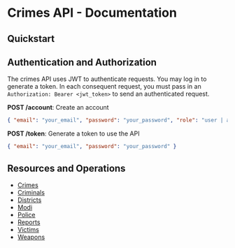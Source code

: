# Crimes API - Documentation

## Quickstart

## Authentication and Authorization
The crimes API uses JWT to authenticate requests. You may log in to generate a token. In each consequent request, you must pass in an `Authorization: Bearer <jwt_token>` to send an authenticated request.

**POST /account**: Create an account

```json
{ "email": "your_email", "password": "your_password", "role": "user | admin" }
```

**POST /token**: Generate a token to use the API

```json
{ "email": "your_email", "password": "your_password" }
```

## Resources and Operations

- [Crimes](crimes.md)
- [Criminals](criminals.md)
- [Districts](districts.md)
- [Modi](modi.md)
- [Police](police.md)
- [Reports](reports.md)
- [Victims](victims.md)
- [Weapons](weapons.md)
